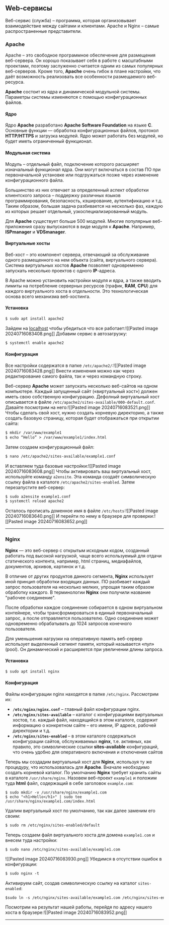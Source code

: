 ## Web-сервисы

Веб-сервис (служба) – программа, которая организовывает взаимодействие между сайтами и клиентами. Apache и Nginx – самые распространенные представители.

### Apache

Apache – это свободное программное обеспечение для размещения веб-сервера. Он хорошо показывает себя в работе с масштабными проектами, поэтому заслуженно считается одним из самых популярных веб-серверов. Кроме того, **Apache** очень гибок в плане настройки, что даёт возможность реализовать все особенности размещаемого веб-ресурса.

**Apache** состоит из ядра и динамической модульной системы. Параметры системы изменяются с помощью конфигурационных файлов.
#### Ядро

Ядро **Apache** разработано **Apache Software Foundation** на языке **C**. Основные функции — обработка конфигурационных файлов, протокол **HTTP/HTTPS** и загрузка модулей. Ядро может работать без модулей, но будет иметь ограниченный функционал.

#### Модульная система

Модуль – отдельный файл, подключение которого расширяет изначальный функционал ядра. Они могут включаться в состав ПО при первоначальной установке или подгружаться позже через изменение конфигурационного файла.

Большинство из них отвечает за определенный аспект обработки клиентского запроса – поддержку различных языков программирования, безопасность, кэширование, аутентификацию и т.д. Таким образом, большая задача разбивается на несколько фаз, каждую из которых решает отдельный, узкоспециализированный модуль.

Для **Apache** существует больше 500 модулей. Многие популярные веб-приложения сразу выпускаются в виде модуля к **Apache**. Например, **ISPmanager** и **VDSmanager**.

#### Виртуальные хосты

Веб-хост – это компонент сервера, отвечающий за обслуживание одного размещенного на нем объекта (сайта, виртуального сервера). Система виртуальных хостов **Apache** позволяет одновременно запускать несколько проектов с одного **IP**-адреса.

В Apache можно установить настройки модуля и ядра, а также вводить лимиты на потребление серверных ресурсов (трафик, **RAM**, **CPU**) для каждого виртуального хоста в отдельности. Это технологическая основа всего механизма веб-хостинга.

#### Установка

```html
$ sudo apt install apache2
```

Зайдем на [localhost](http://localhost) чтобы убедиться что все работает:![[Pasted image 20240716083408.png]]
Добавим сервис в автозагрузку:

```html
$ systemctl enable apache2
```

#### Конфигурация

Все настройки содержатся в папке `/etc/apache2/`:![[Pasted image 20240716083428.png]]
Внести изменения можно как через редактирование самого файла, так и через командную строку.

Веб-сервер **Apache** может запускать несколько веб-сайтов на одном компьютере. Каждый запущенный сайт («виртуальный хост») должен иметь свою собственную конфигурацию. Дефолный виртуальный хост описывается в файле `/etc/apache2/sites-available/000-default.conf`. Давайте посмотрим на него:![[Pasted image 20240716083521.png]]
Чтобы сделать свой хост, нужно создать корневую директорию, а также создать базовую страницу, которая будет отображаться при открытии сайта:
```html
$ mkdir /var/www/example1
$ echo “Hello” > /var/www/example1/index.html
```

Затем создаем конфигурационный файл:

```html
$ nano /etc/apache2/sites-available/example1.conf
```

И вставляем туда базовые настройки:![[Pasted image 20240716083608.png]]
Чтобы активировать ваш виртуальный хост, используйте команду `a2ensite`. Эта команда создаёт символическую ссылку файла в каталоге `/etc/apache2/sites-enabled`. Затем перезапустите веб-сервер:

```html
$ sudo a2ensite example1.conf
$ systemctl reload apache2
```

Осталось прописать доменное имя в файле `/etc/hosts`:![[Pasted image 20240716083640.png]]
И перейти по нему в браузере для проверки:![[Pasted image 20240716083652.png]]

---

### Nginx

**Nginx** — это веб-сервер с открытым исходным кодом, созданный работать под высокой нагрузкой, чаще всего используемый для отдачи статического контента, например, html страниц, медиафайлов, документов, архивов, картинок и т.д.

В отличие от других продуктов данного сегмента, **Nginx** использует иной принцип обработки входящих данных. ПО разбивает каждый запрос пользователя на несколько мелких, упрощая таким образом обработку каждого. В терминологии **Nginx** они получили название "рабочее соединение".

После обработки каждое соединение собирается в одном виртуальном контейнере, чтобы трансформироваться в единый первоначальный запрос, а после отправляется пользователю. Одно соединение может одновременно обрабатывать до 1024 запросов конечного пользователя.

Для уменьшения нагрузки на оперативную память веб-сервер использует выделенный сегмент памяти, который называется «пул» (pool). Он динамический и расширяется при увеличении длины запроса.

#### Установка
```html
$ sudo apt install nginx
```

#### Конфигурация

Файлы конфигурации nginx находятся в папке `/etc/nginx`. Рассмотрим их:

- **`/etc/nginx/nginx.conf`** – главный файл конфигурации nginx.
- **`/etc/nginx/sites-available`** – каталог с конфигурациями виртуальных хостов, т.е. каждый файл, находящийся в этом каталоге, содержит информацию о конкретном сайте – его имени, IP адресе, рабочей директории и т.д.
- **`/etc/nginx/sites-enabled`** – в этом каталоге содержаться конфигурации сайтов, обслуживаемых **nginx**, т.е. активных, как правило, это символические ссылки **sites-available** конфигураций, что очень удобно для оперативного включения и отключения сайтов

Теперь мы создадим виртуальный хост для **Nginx**, используя ту же процедуру, что использовалась для **Apache**. Вначале необходимо создать корневой каталог. По умолчанию **Nginx** требует хранить сайты в каталоге `/usr/share/nginx`. Назовем веб-проект `example1` и положим туда **html** файл, содержащий в себе заголовок `example.com`:
```
$ sudo mkdir -v /usr/share/nginx/example1.com
$ echo "<h1>Hello</h1>" | sudo tee /usr/share/nginx/example1.com/index.html
```
Удалим виртуальный хост по умолчанию, так как далее заменим его своим:
```html
$ sudo rm /etc/nginx/sites-enabled/default
```
Теперь создаем файл виртуального хоста для домена `example1.com` и внесем туда настройки:
```
$ sudo nano /etc/nginx/sites-available/example1.com
```
![[Pasted image 20240716083930.png]]
Убедимся в отсутствии ошибок в конфигурации:
```html
$ sudo nginx -t
```
Активируем сайт, создав символическую ссылку на каталог `sites-enabled`:
```html
$sudo ln -s /etc/nginx/sites-available/example1.com /etc/nginx/sites-enabled/example1.com
```

Посмотрим на результат нашей работы, перейдя по адресу нашего хоста в браузере:![[Pasted image 20240716083952.png]]

---

